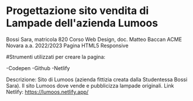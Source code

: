 # Progettazione sito vendita di Lampade dell'azienda Lumoos
Bossi Sara, matricola 820
Corso Web Design, doc. Matteo Baccan
ACME Novara a.a. 2022/2023
Pagina HTML5 Responsive

 #Strumenti utilizzati per creare la pagina:

 -Codepen
 -Github
 -Netlify



Descrizione:
Sito di Lumoos (azienda fittizia creata dalla Studentessa Bossi Sara).
Il sito Lumoos dove vende e pubblicizza lampade originali.
Link Netlify: https://lumoos.netlify.app/
